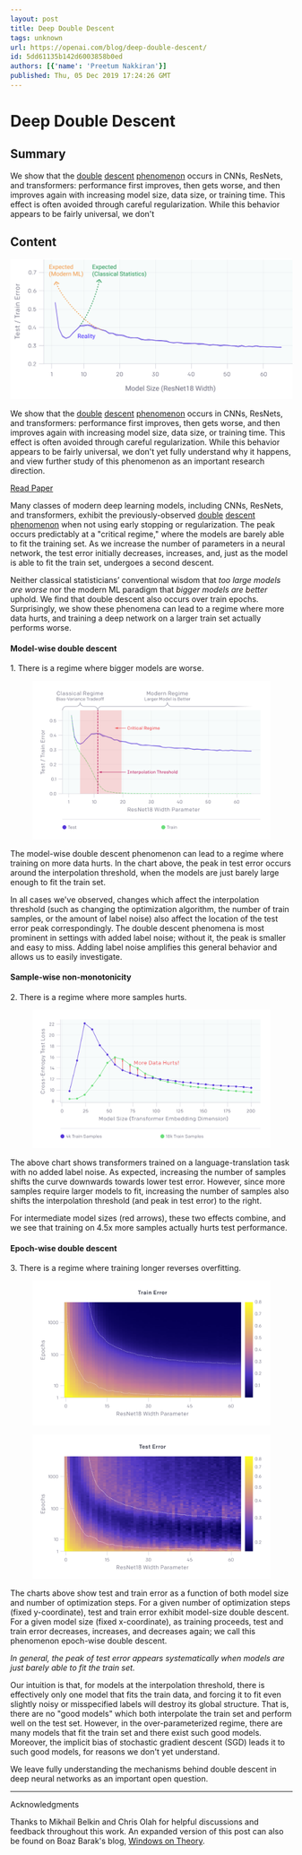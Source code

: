 ```yaml
---
layout: post
title: Deep Double Descent
tags: unknown
url: https://openai.com/blog/deep-double-descent/
id: 5dd61135b142d6003858b0ed
authors: [{'name': 'Preetum Nakkiran'}]
published: Thu, 05 Dec 2019 17:24:26 GMT
---
```



# Deep Double Descent

## Summary

<!--kg-card-begin: markdown--><div class="js-excerpt">
<p>We show that the <a href="https://arxiv.org/abs/1812.11118">double</a> <a href="https://arxiv.org/abs/1710.03667">descent</a> <a href="https://arxiv.org/abs/1809.09349">phenomenon</a> occurs in CNNs, ResNets, and transformers: performance first improves, then gets worse, and then improves again with increasing model size, data size, or training time. This effect is often avoided through careful regularization. While this behavior appears to be fairly universal, we don't</p></div>

## Content


<!--kg-card-begin: markdown--><div class="js-excerpt">
<img alt="Deep Double Descent" src="images/Frame-1--3-.png"/><p>We show that the <a href="https://arxiv.org/abs/1812.11118">double</a> <a href="https://arxiv.org/abs/1710.03667">descent</a> <a href="https://arxiv.org/abs/1809.09349">phenomenon</a> occurs in CNNs, ResNets, and transformers: performance first improves, then gets worse, and then improves again with increasing model size, data size, or training time. This effect is often avoided through careful regularization. While this behavior appears to be fairly universal, we don't yet fully understand why it happens, and view further study of this phenomenon as an important research direction.</p>
</div>
<section class="btns"><a class="btn btn-padded icon-paper" href="https://arxiv.org/abs/1912.02292">Read Paper</a></section>
<p>Many classes of modern deep learning models, including CNNs, ResNets, and transformers, exhibit the previously-observed <a href="https://arxiv.org/abs/1812.11118">double</a> <a href="https://arxiv.org/abs/1710.03667">descent</a> <a href="https://arxiv.org/abs/1809.09349">phenomenon</a> when not using early stopping or regularization. The peak occurs predictably at a "critical regime," where the models are barely able to fit the training set. As we increase the number of parameters in a neural network, the test error initially decreases, increases, and, just as the model is able to fit the train set, undergoes a second descent.</p>
<p>Neither classical statisticians’ conventional wisdom that <em>too large models are worse</em> nor the modern ML paradigm that <em>bigger models are better</em> uphold. We find that double descent also occurs over train epochs. Surprisingly, we show these phenomena can lead to a regime where more data hurts, and training a deep network on a larger train set actually performs worse.</p>
<h4 class="mb-1/12" id="modelwise">Model-wise double descent</h4>
<div class="medium-copy mb-1">1. There is a regime where bigger models are worse.</div>
<figure class="mx-n0.5">
<p><img alt="Deep Double Descent" src="images/modeldd.svg"/></p>
</figure>
<p>The model-wise double descent phenomenon can lead to a regime where training on more data hurts. In the chart above, the peak in test error occurs around the interpolation threshold, when the models are just barely large enough to fit the train set.</p>
<p>In all cases we've observed, changes which affect the interpolation threshold (such as changing the optimization algorithm, the number of train samples, or the amount of label noise) also affect the location of the test error peak correspondingly. The double descent phenomena is most prominent in settings with added label noise; without it, the peak is smaller and easy to miss. Adding label noise amplifies this general behavior and allows us to easily investigate.</p>
<h4 class="mb-1/12" id="samplewise">Sample-wise non-monotonicity</h4>
<div class="medium-copy mb-1">2. There is a regime where more samples hurts.</div>
<figure class="mx-n0.5">
<p><img alt="Deep Double Descent" src="images/fig_data_hurts.svg"/></p>
</figure>
<p>The above chart shows transformers trained on a language-translation task with no added label noise. As expected, increasing the number of samples shifts the curve downwards towards lower test error. However, since more samples require larger models to fit, increasing the number of samples also shifts the interpolation threshold (and peak in test error) to the right.</p>
<p>For intermediate model sizes (red arrows), these two effects combine, and we see that training on 4.5x more samples actually hurts test performance.</p>
<h4 class="mb-1/12" id="epochwise">Epoch-wise double descent</h4>
<div class="medium-copy mb-1">3. There is a regime where training longer reverses overfitting.</div>
<div class="wide my-0">
<div class="row">
<div class="col-12 col-md-6">
<figure class="mx-n0.5">
<p><img alt="Deep Double Descent" src="images/epoch_train.png"/></p>
</figure>
</div>
<div class="col-12 col-md-6 mt-n1 mt-md-0">
<figure class="mx-n0.5">
<p><img alt="Deep Double Descent" src="images/epoch_test.png"/></p>
</figure>
</div>
</div>
</div>
<p>The charts above show test and train error as a function of both model size and number of optimization steps. For a given number of optimization steps (fixed y-coordinate), test and train error exhibit model-size double descent. For a given model size (fixed x-coordinate), as training proceeds, test and train error decreases, increases, and decreases again; we call this phenomenon epoch-wise double descent.</p>
<p><em>In general, the peak of test error appears systematically when models are just barely able to fit the train set.</em></p>
<p>Our intuition is that, for models at the interpolation threshold, there is effectively only one model that fits the train data, and forcing it to fit even slightly noisy or misspecified labels will destroy its global structure. That is, there are no "good models" which both interpolate the train set and perform well on the test set. However, in the over-parameterized regime, there are many models that fit the train set and there exist such good models. Moreover, the implicit bias of stochastic gradient descent (SGD) leads it to such good models, for reasons we don't yet understand.</p>
<p>We leave fully understanding the mechanisms behind double descent in deep neural networks as an important open question.</p>
<footer class="post-footer js-post-footer">
<!-- footer item -->
<div><hr/><div class="row">
<div class="col">Acknowledgments</div>
<div class="col">
<p>Thanks to Mikhail Belkin and Chris Olah for helpful discussions and feedback throughout this work. An expanded version of this post can also be found on Boaz Barak's blog, <a href="https://windowsontheory.org/2019/12/05/deep-double-descent/">Windows on Theory</a>.</p>
</div>
</div></div>
</footer>
<!--kg-card-end: markdown-->
